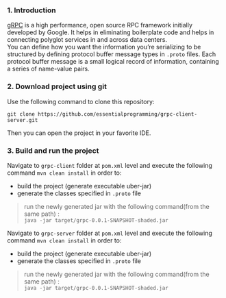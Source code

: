 ### 1. Introduction
[gRPC](https://www.grpc.io/) is a high performance, open source RPC framework initially developed by Google.
It helps in eliminating boilerplate code and helps in connecting polyglot services in and across
data centers.  
You can define how you want the information you’re serializing to be structured by defining protocol
buffer message types in ```.proto``` files. Each protocol buffer message is a small logical record of information, containing a series of name-value pairs.
### 2. Download project using git
Use the following command to clone this repository:

    git clone https://github.com/essentialprogramming/grpc-client-server.git

Then you can open the project in your favorite IDE.

### 3. Build and run the project  

Navigate to ```grpc-client``` folder at ```pom.xml``` level and execute the following command ```mvn clean install``` in order to:  
* build the project (generate executable uber-jar)
* generate the classes specified in ```.proto``` file

> run the newly generated jar with the following command(from the same path) :  
```java -jar target/grpc-0.0.1-SNAPSHOT-shaded.jar```

Navigate to ```grpc-server``` folder at ```pom.xml``` level and execute the following command ```mvn clean install``` in order to:  
* build the project (generate executable uber-jar)
* generate the classes specified in ```.proto``` file  
> run the newly generated jar with the following command(from the same path) :  
```java -jar target/grpc-0.0.1-SNAPSHOT-shaded.jar```



